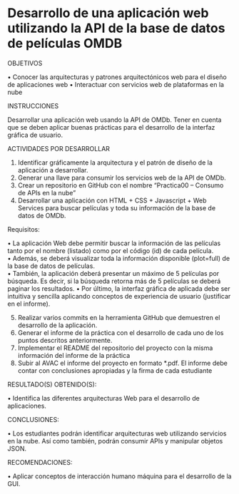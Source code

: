 # Desarrollo de una aplicación web utilizando la API de la base de datos de películas OMDB

OBJETIVOS 

• Conocer las arquitecturas y patrones arquitectónicos web para el diseño de aplicaciones web 
• Interactuar con servicios web de plataformas en la nube 

INSTRUCCIONES 

Desarrollar una aplicación web usando la API de OMDb. Tener en cuenta que se deben aplicar buenas prácticas para el desarrollo de la interfaz gráfica de usuario.

ACTIVIDADES POR DESARROLLAR 

1. Identificar gráficamente la arquitectura y el patrón de diseño de la aplicación a desarrollar. 
2. Generar una llave para consumir los servicios web de la API de OMDb. 
3. Crear un repositorio en GitHub con el nombre “Practica00 – Consumo de APIs en la nube” 
4. Desarrollar una aplicación con HTML + CSS + Javascript + Web Services para buscar películas y toda su información de la base de datos de OMDb.  
 
Requisitos: 

• La aplicación Web debe permitir buscar la información de las películas tanto por el nombre (listado) como por el código (id) de cada película.  
• Además, se deberá visualizar toda la información disponible (plot=full) de la base de datos de películas.  
• También, la aplicación deberá presentar un máximo de 5 películas por búsqueda. Es decir, si la búsqueda retorna más de 5 películas se deberá paginar los resultados. 
• Por último, la interfaz gráfica de aplicada debe ser intuitiva y sencilla aplicando conceptos de experiencia de usuario (justificar en el informe).

5. Realizar varios commits en la herramienta GitHub que demuestren el desarrollo de la aplicación. 
6. Generar el informe de la práctica con el desarrollo de cada uno de los puntos descritos anteriormente. 
7. Implementar el README del repositorio del proyecto con la misma información del informe de la práctica 
8. Subir al AVAC el informe del proyecto en formato *.pdf. El informe debe contar con conclusiones apropiadas y la firma de cada estudiante

RESULTADO(S) OBTENIDO(S):

• Identifica las diferentes arquitecturas Web para el desarrollo de aplicaciones. 
 
CONCLUSIONES:  

• Los estudiantes podrán identificar arquitecturas web utilizando servicios en la nube. Así como también, podrán consumir APIs y manipular objetos JSON.

RECOMENDACIONES:  

• Aplicar conceptos de interacción humano máquina para el desarrollo de la GUI. 
